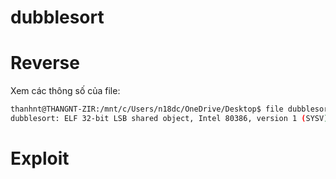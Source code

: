 # dubblesort

# Reverse

Xem các thông số của file:
```sh
thanhnt@THANGNT-ZIR:/mnt/c/Users/n18dc/OneDrive/Desktop$ file dubblesort
dubblesort: ELF 32-bit LSB shared object, Intel 80386, version 1 (SYSV), dynamically linked, interpreter /lib/ld-linux.so.2, for GNU/Linux 2.6.24, BuildID[sha1]=12a217baf7cbdf2bb5c344ff14adcf7703672fb1, stripped
```


# Exploit